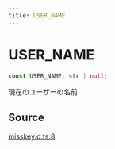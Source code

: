 ```yaml
---
title: USER_NAME
---
```


# USER_NAME

```ts
const USER_NAME: str | null;
```

現在のユーザーの名前

## Source

[misskey.d.ts:8](https://github.com/slofp/aitslib/blob/c68ee63df45b36b0270b35442b084a226b762eeb/src/misskey.d.ts#L8)
